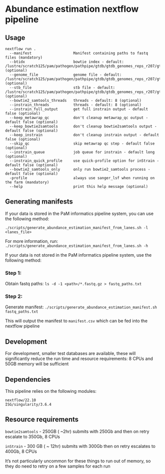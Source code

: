 # Abundance estimation nextflow pipeline

## Usage
```
nextflow run .
  --manifest                   Manifest containing paths to fastq files (mandatory)
  --btidx                      bowtie index - default: /lustre/scratch125/pam/pathogen/pathpipe/gtdb/gtdb_genomes_reps_r207/gtdb_genomes_reps_r207.bt2 (optional)               
  --genome_file                genome file - default: /lustre/scratch125/pam/pathogen/pathpipe/gtdb/gtdb_genomes_reps_r207/gtdb_genomes_reps_r207.fasta (optional)
  --stb_file                   stb file - default: /lustre/scratch125/pam/pathogen/pathpipe/gtdb/gtdb_genomes_reps_r207/gtdb_genomes_reps_r207.stb (optional)
  --bowtie2_samtools_threads   threads - default: 8 (optional)
  --instrain_threads           threads - default: 8 (optional)
  --instrain_full_output       get full instrain output - default false (optional)
  --keep_metawrap_qc           don't cleanup metawrap_qc output - default false (optional)
  --keep_bowtie2samtools       don't cleanup bowtie2samtools output - default false (optional)
  --keep_instrain              don't cleanup instrain output - default false (optional)
  --skip_qc                    skip metawrap qc step - default false (optional)
  --instrain_queue             job queue for instrain - default long (optional)
  --instrain_quick_profile     use quick-profile option for inStrain - default false (optional)
  --bowtie2_samtools_only      only run bowtie2_samtools process - default false (optional)
  -profile                     always use sanger_lsf when running on the farm (mandatory)
  --help                       print this help message (optional)
```

## Generating manifests

If your data is stored in the PaM informatics pipeline system, you can use the following method:

`./scripts/generate_abundance_estimation_manifest_from_lanes.sh -l <lanes_file>`

For more information, run:
`./scripts/generate_abundance_estimation_manifest_from_lanes.sh -h`

If your data is not stored in the PaM informatics pipeline system, use the following method:
### Step 1:
Obtain fastq paths:
`ls -d -1 <path>/*.fastq.gz > fastq_paths.txt`
### Step 2:
Generate manifest:
`./scripts/generate_abundance_estimation_manifest.sh fastq_paths.txt`

This will output the manifest to `manifest.csv` which can be fed into the nextflow pipeline

## Development
For development, smaller test databases are available, these will significantly reduce the run time and resource requirements:
8 CPUs and 50GB memory will be sufficient

## Dependencies
This pipeline relies on the following modules:
```
nextflow/22.10
ISG/singularity/3.6.4
```

## Resource requirements
`bowtie2samtools` - 250GB ( ~2hr) submits with 250Gb and then on retry escalate to 350Gb, 8 CPUs

`inStrain` - 300 GB ( ~ 12hr) submits with 300Gb then on retry escalates to 400Gb, 8 CPUs

It’s not particularly uncommon for these things to run out of memory, so they do need to retry on a few samples for each run

